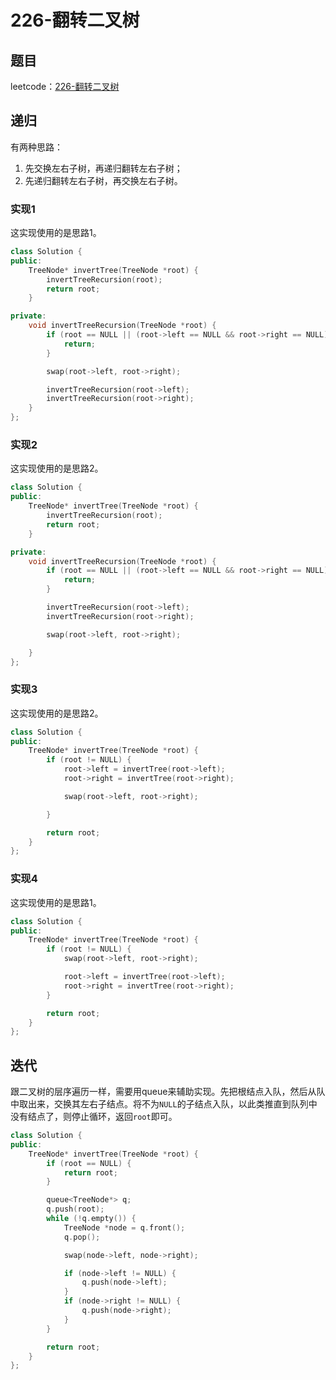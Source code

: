 # 226-翻转二叉树

## 题目

leetcode：[226-翻转二叉树](https://leetcode-cn.com/problems/invert-binary-tree/)

## 递归

有两种思路：

1. 先交换左右子树，再递归翻转左右子树；
2. 先递归翻转左右子树，再交换左右子树。

### 实现1

这实现使用的是思路1。

```c++
class Solution {
public:
    TreeNode* invertTree(TreeNode *root) {
        invertTreeRecursion(root);
        return root;
    }

private:
    void invertTreeRecursion(TreeNode *root) {
        if (root == NULL || (root->left == NULL && root->right == NULL)) {
            return;
        }

        swap(root->left, root->right);

        invertTreeRecursion(root->left);
        invertTreeRecursion(root->right);
    }
};
```

### 实现2

这实现使用的是思路2。

```c++
class Solution {
public:
    TreeNode* invertTree(TreeNode *root) {
        invertTreeRecursion(root);
        return root;
    }

private:
    void invertTreeRecursion(TreeNode *root) {
        if (root == NULL || (root->left == NULL && root->right == NULL)) {
            return;
        }

        invertTreeRecursion(root->left);
        invertTreeRecursion(root->right);

        swap(root->left, root->right);

    }
};
```

### 实现3

这实现使用的是思路2。

```c++
class Solution {
public:
    TreeNode* invertTree(TreeNode *root) {
        if (root != NULL) {
            root->left = invertTree(root->left);
            root->right = invertTree(root->right);

            swap(root->left, root->right);

        }

        return root;
    }
};
```

### 实现4

这实现使用的是思路1。

```c++
class Solution {
public:
    TreeNode* invertTree(TreeNode *root) {
        if (root != NULL) {
            swap(root->left, root->right);

            root->left = invertTree(root->left);
            root->right = invertTree(root->right);
        }

        return root;
    }
};
```

## 迭代

跟二叉树的层序遍历一样，需要用queue来辅助实现。先把根结点入队，然后从队中取出来，交换其左右子结点。将不为`NULL`的子结点入队，以此类推直到队列中没有结点了，则停止循环，返回`root`即可。

```c++
class Solution {
public:
    TreeNode* invertTree(TreeNode *root) {
        if (root == NULL) {
            return root;
        }

        queue<TreeNode*> q;
        q.push(root);
        while (!q.empty()) {
            TreeNode *node = q.front();
            q.pop();

            swap(node->left, node->right);

            if (node->left != NULL) {
                q.push(node->left);
            }
            if (node->right != NULL) {
                q.push(node->right);
            }
        }

        return root;
    }
};
```

